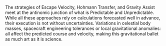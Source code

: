 
The strategies of Escape Velocity, Hohmann Transfer, and Gravity Assist meet at the antinomic junction of what is Predictable and Unpredictable. While all these approaches rely on calculations forecasted well in advance, their execution is not without uncertainties. Variations in celestial body masses, spacecraft engineering tolerances or local gravitational anomalies: all affect the predicted course and velocity, making this gravitational ballet as much art as it is science.


